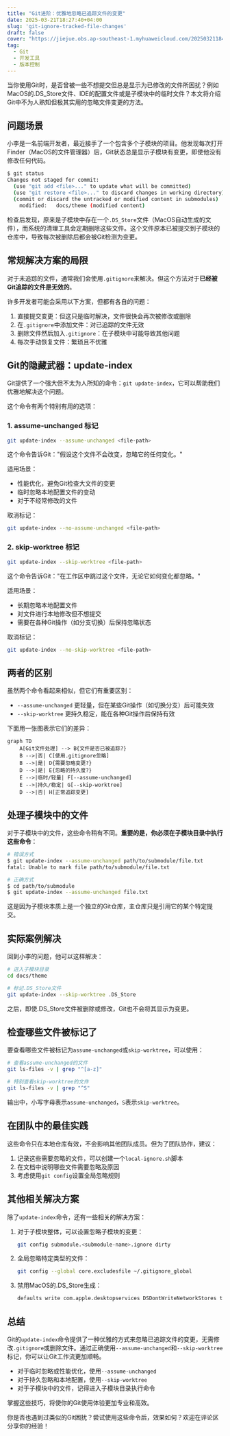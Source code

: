 ```yaml
---
title: "Git进阶：优雅地忽略已追踪文件的变更"
date: 2025-03-21T18:27:40+04:00
slug: 'git-ignore-tracked-file-changes'
draft: false
cover: "https://jiejue.obs.ap-southeast-1.myhuaweicloud.com/20250321184923034.webp"
tag:
  - Git
  - 开发工具
  - 版本控制
---
```


当你使用Git时，是否曾被一些不想提交但总是显示为已修改的文件所困扰？例如MacOS的.DS_Store文件、IDE的配置文件或是子模块中的临时文件？本文将介绍Git中不为人熟知但极其实用的忽略文件变更的方法。

<!--more-->

## 问题场景

小李是一名前端开发者，最近接手了一个包含多个子模块的项目。他发现每次打开Finder（MacOS的文件管理器）后，Git状态总是显示子模块有变更，即使他没有修改任何代码。

```bash
$ git status
Changes not staged for commit:
  (use "git add <file>..." to update what will be committed)
  (use "git restore <file>..." to discard changes in working directory)
  (commit or discard the untracked or modified content in submodules)
	modified:   docs/theme (modified content)
```

检查后发现，原来是子模块中存在一个`.DS_Store`文件（MacOS自动生成的文件），而系统的清理工具会定期删除这些文件。这个文件原本已被提交到子模块的仓库中，导致每次被删除后都会被Git检测为变更。

## 常规解决方案的局限

对于未追踪的文件，通常我们会使用`.gitignore`来解决。但这个方法对于**已经被Git追踪的文件是无效的**。

许多开发者可能会采用以下方案，但都有各自的问题：

1. 直接提交变更：但这只是临时解决，文件很快会再次被修改或删除
2. 在`.gitignore`中添加文件：对已追踪的文件无效
3. 删除文件然后加入`.gitignore`：在子模块中可能导致其他问题
4. 每次手动恢复文件：繁琐且不优雅

## Git的隐藏武器：update-index

Git提供了一个强大但不太为人所知的命令：`git update-index`，它可以帮助我们优雅地解决这个问题。

这个命令有两个特别有用的选项：

### 1. assume-unchanged 标记

```bash
git update-index --assume-unchanged <file-path>
```

这个命令告诉Git："假设这个文件不会改变，忽略它的任何变化。"

适用场景：
- 性能优化，避免Git检查大文件的变更
- 临时忽略本地配置文件的变动
- 对于不经常修改的文件

取消标记：
```bash
git update-index --no-assume-unchanged <file-path>
```

### 2. skip-worktree 标记

```bash
git update-index --skip-worktree <file-path>
```

这个命令告诉Git："在工作区中跳过这个文件，无论它如何变化都忽略。"

适用场景：
- 长期忽略本地配置文件
- 对文件进行本地修改但不想提交
- 需要在各种Git操作（如分支切换）后保持忽略状态

取消标记：
```bash
git update-index --no-skip-worktree <file-path>
```

## 两者的区别

虽然两个命令看起来相似，但它们有重要区别：

- `--assume-unchanged` 更轻量，但在某些Git操作（如切换分支）后可能失效
- `--skip-worktree` 更持久稳定，能在各种Git操作后保持有效

下面用一张图表示它们的差异：

```mermaid
graph TD
    A[Git文件处理] --> B{文件是否已被追踪?}
    B -->|否| C[使用.gitignore忽略]
    B -->|是| D{需要忽略变更?}
    D -->|是| E{忽略的持久度?}
    E -->|临时/轻量| F[--assume-unchanged]
    E -->|持久/稳定| G[--skip-worktree]
    D -->|否| H[正常追踪变更]
```

## 处理子模块中的文件

对于子模块中的文件，这些命令稍有不同。**重要的是，你必须在子模块目录中执行这些命令**：

```bash
# 错误方式
$ git update-index --assume-unchanged path/to/submodule/file.txt
fatal: Unable to mark file path/to/submodule/file.txt

# 正确方式
$ cd path/to/submodule
$ git update-index --assume-unchanged file.txt
```

这是因为子模块本质上是一个独立的Git仓库，主仓库只是引用它的某个特定提交。

## 实际案例解决

回到小李的问题，他可以这样解决：

```bash
# 进入子模块目录
cd docs/theme

# 标记.DS_Store文件
git update-index --skip-worktree .DS_Store
```

之后，即使.DS_Store文件被删除或修改，Git也不会将其显示为变更。

## 检查哪些文件被标记了

要查看哪些文件被标记为`assume-unchanged`或`skip-worktree`，可以使用：

```bash
# 查看assume-unchanged的文件
git ls-files -v | grep "^[a-z]"

# 特别查看skip-worktree的文件
git ls-files -v | grep "^S"
```

输出中，小写字母表示`assume-unchanged`，`S`表示`skip-worktree`。

## 在团队中的最佳实践

这些命令只在本地仓库有效，不会影响其他团队成员。但为了团队协作，建议：

1. 记录这些需要忽略的文件，可以创建一个`local-ignore.sh`脚本
2. 在文档中说明哪些文件需要忽略及原因
3. 考虑使用`git config`设置全局忽略规则

## 其他相关解决方案

除了`update-index`命令，还有一些相关的解决方案：

1. 对于子模块整体，可以设置忽略子模块的变更：
   ```bash
   git config submodule.<submodule-name>.ignore dirty
   ```

2. 全局忽略特定类型的文件：
   ```bash
   git config --global core.excludesfile ~/.gitignore_global
   ```
   
3. 禁用MacOS的.DS_Store生成：
   ```bash
   defaults write com.apple.desktopservices DSDontWriteNetworkStores true
   ```

## 总结

Git的`update-index`命令提供了一种优雅的方式来忽略已追踪文件的变更，无需修改`.gitignore`或删除文件。通过正确使用`--assume-unchanged`和`--skip-worktree`标记，你可以让Git工作流更加顺畅。

- 对于临时忽略或性能优化，使用`--assume-unchanged`
- 对于持久忽略和本地配置，使用`--skip-worktree`
- 对于子模块中的文件，记得进入子模块目录执行命令

掌握这些技巧，将使你的Git使用体验更加专业和高效。

你是否也遇到过类似的Git困扰？尝试使用这些命令后，效果如何？欢迎在评论区分享你的经验！
